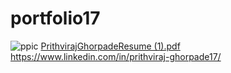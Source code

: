 # portfolio17
![ppic](https://github.com/Prithvirajg17/portfolio17/assets/148732155/423cdb86-21cb-426b-8cc1-69db9de51216)
[PrithvirajGhorpadeResume (1).pdf](https://github.com/Prithvirajg17/portfolio17/files/13628944/PrithvirajGhorpadeResume.1.pdf)
https://www.linkedin.com/in/prithviraj-ghorpade17/
